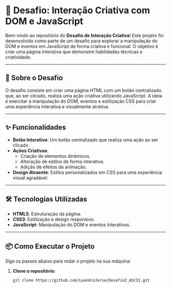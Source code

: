 # 🎯 Desafio: Interação Criativa com DOM e JavaScript

Bem-vindo ao repositório do **Desafio de Interação Criativa**! Este projeto foi desenvolvido como parte de um desafio para explorar a manipulação do DOM e eventos em JavaScript de forma criativa e funcional. O objetivo é criar uma página interativa que demonstre habilidades técnicas e criatividade.

---

## 🚀 Sobre o Desafio

O desafio consiste em criar uma página HTML com um botão centralizado que, ao ser clicado, realiza uma ação criativa utilizando JavaScript. A ideia é exercitar a manipulação do DOM, eventos e estilização CSS para criar uma experiência interativa e visualmente atrativa.

---

## ✨ Funcionalidades

- **Botão Interativo**: Um botão centralizado que realiza uma ação ao ser clicado.
- **Ações Criativas**:
  - Criação de elementos dinâmicos.
  - Alteração de estilos de forma interativa.
  - Adição de efeitos de animação.
- **Design Atraente**: Estilos personalizados em CSS para uma experiência visual agradável.

---

## 🛠️ Tecnologias Utilizadas

- **HTML5**: Estruturação da página.
- **CSS3**: Estilização e design responsivo.
- **JavaScript**: Manipulação do DOM e eventos interativos.

---

## 📦 Como Executar o Projeto

Siga os passos abaixo para rodar o projeto na sua máquina:

1. **Clone o repositório**:
   ```bash
   git clone https://github.com/LeandroJerse/Desafio2_ASCII.git
